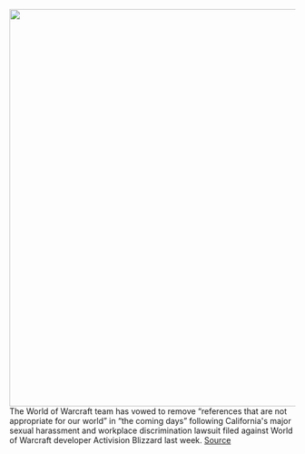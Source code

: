 <img src='https://cdn.vox-cdn.com/thumbor/Qs7rCUxJSxK0CFNPnRORcEyS_Y0=/0x0:1200x675/1200x800/filters:focal(504x242:696x434)/cdn.vox-cdn.com/uploads/chorus_image/image/69642165/992UUQ8203471623805725796.0.jpeg' width='700px' /><br/>
The World of Warcraft team has vowed to remove “references that are not appropriate for our world” in “the coming days” following California's major sexual harassment and workplace discrimination lawsuit filed against World of Warcraft developer Activision Blizzard last week.
<a href='https://www.theverge.com/2021/7/27/22597006/blizzard-world-of-warcraft-activision-remove-references-harassment-lawsuit'> Source <a/>
